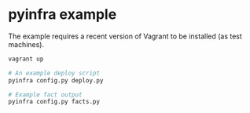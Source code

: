 # pyinfra example

The example requires a recent version of Vagrant to be installed (as test machines).

```sh
vagrant up

# An example deploy script
pyinfra config.py deploy.py

# Example fact output
pyinfra config.py facts.py
```
